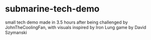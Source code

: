# submarine-tech-demo
small tech demo made in 3.5 hours after being challenged by JohnTheCoolingFan, with visuals inspired by Iron Lung game by David Szymanski
